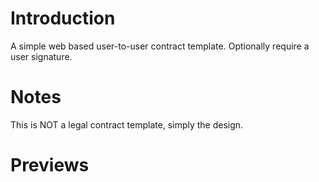 # Introduction
A simple web based user-to-user contract template. Optionally require a user signature.

# Notes
This is NOT a legal contract template, simply the design.

# Previews
